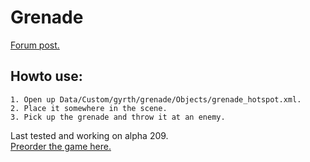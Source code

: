 # Grenade
[Forum post.](http://forums.wolfire.com/viewtopic.php?f=16&t=37419)  
## Howto use:  
	1. Open up Data/Custom/gyrth/grenade/Objects/grenade_hotspot.xml.  
	2. Place it somewhere in the scene.  
	3. Pick up the grenade and throw it at an enemy.  
	
Last tested and working on alpha 209.  
[Preorder the game here.](http://www.wolfire.com/overgrowth)
